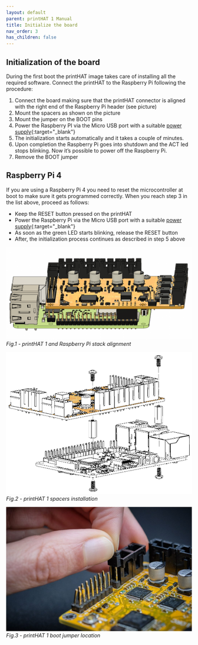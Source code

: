 ```yaml
---
layout: default
parent: printHAT 1 Manual
title: Initialize the board
nav_order: 3
has_children: false
---
```


## Initialization of the board

During the first boot the printHAT image takes care of installing all the required software. Connect the printHAT to the Raspberry Pi following the procedure:

1. Connect the board making sure that the printHAT connector is aligned with the right end of the Raspberry Pi header (see picture)
2. Mount the spacers as shown on the picture
3. Mount the jumper on the BOOT pins
4. Power the Raspberry PI via the Micro USB port with a suitable [power supply](https://www.raspberrypi.org/documentation/hardware/raspberrypi/power/README.md){:target="_blank"}
5. The initialization starts automatically and it takes a couple of minutes.
6. Upon completion the Raspberry Pi goes into shutdown and the ACT led stops blinking. Now it’s possible to power off the Raspberry Pi.
7. Remove the BOOT jumper

## Raspberry Pi 4
If you are using a Raspberry Pi 4 you need to reset the microcontroller at boot to make sure it gets programmed correctly.
When you reach step 3 in the list above, proceed as follows:
- Keep the RESET button pressed on the printHAT
- Power the Raspberry Pi via the Micro USB port with a suitable [power supply](https://www.raspberrypi.org/documentation/hardware/raspberrypi/power/README.md){:target="_blank"}
- As soon as the green LED starts blinking, release the RESET button
- After, the initialization process continues as described in step 5 above


![phat1_assembly](../assets/img/phat1_rpi_assembly.png)
*Fig.1 - printHAT 1 and Raspberry Pi stack alignment*

![phat1_assembly](../assets/img/phat1_rpi_assembly_spacers.png)
*Fig.2 - printHAT 1 spacers installation*

![phat1_assembly](../assets/img/phat1_boot_jumper.jpg)
*Fig.3 - printHAT 1 boot jumper location*

